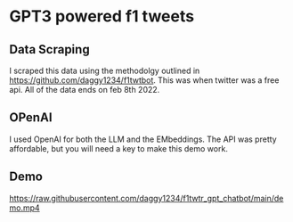 # GPT3 powered f1 tweets

## Data Scraping

I scraped this data using the methodolgy outlined in https://github.com/daggy1234/f1twtbot. This was when twitter was a free api. All of the data ends on feb 8th 2022.

## OPenAI

I used OpenAI for both the LLM and the EMbeddings. The API was pretty affordable, but you will need a key to make this demo work.

## Demo

https://raw.githubusercontent.com/daggy1234/f1twtr_gpt_chatbot/main/demo.mp4
